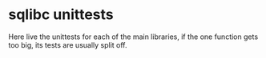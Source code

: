 # sqlibc unittests
Here live the unittests for each of the main libraries, if the one function gets too big, its tests are usually split off.
